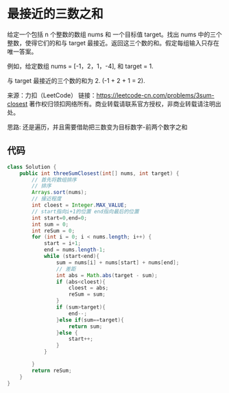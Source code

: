 # 最接近的三数之和

给定一个包括 n 个整数的数组 nums 和 一个目标值 target。找出 nums 中的三个整数，使得它们的和与 target 最接近。返回这三个数的和。假定每组输入只存在唯一答案。

例如，给定数组 nums = [-1，2，1，-4], 和 target = 1.

与 target 最接近的三个数的和为 2. (-1 + 2 + 1 = 2).

来源：力扣（LeetCode）
链接：https://leetcode-cn.com/problems/3sum-closest
著作权归领扣网络所有。商业转载请联系官方授权，非商业转载请注明出处。

思路: 还是遍历，并且需要借助把三数变为目标数字-前两个数字之和

## 代码

```java
class Solution {
    public int threeSumClosest(int[] nums, int target) {
        // 首先将数组排序
        // 排序
        Arrays.sort(nums);
        // 接近程度
        int cloest = Integer.MAX_VALUE;
        // start指向i+1的位置 end指向最后的位置
        int start=0,end=0;
        int sum = 0;
        int reSum = 0;
        for (int i = 0; i < nums.length; i++) {
            start = i+1;
            end = nums.length-1;
            while (start<end){
                sum = nums[i] + nums[start] + nums[end];
                // 差距
                int abs = Math.abs(target - sum);
                if (abs<cloest){
                    cloest = abs;
                    reSum = sum;
                }
                if (sum>target){
                    end--;
                }else if(sum==target){
                    return sum;
                }else {
                    start++;
                }
            }

        }
        return reSum;
    }
}
```

